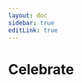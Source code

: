 ```yaml
---
layout: doc
sidebar: true
editLink: true
---
```


# Celebrate

<!-- <Celebrate :componentProps="componentProps" /> -->

<display-container :component="Loading" :componentProps="componentProps" />

<script setup lang="ts">
import { reactive } from 'vue';
import DisplayContainer from '../../components/display-container.vue';
import Celebrate from "../../../packages/components/other/celebrate.vue";
import { Loading } from "../../../dist/bundle.js";

const componentProps = reactive([
  {
    type: 'circle',
    show: true,
  }, {
    type: 'incomplete-circle',
    show: true,
  }
]);
</script>

<style>
@import '../../../dist/style.css'
</style>
